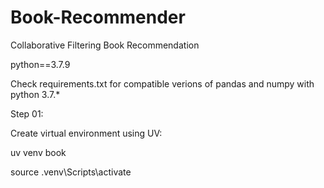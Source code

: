 # Book-Recommender
Collaborative Filtering Book Recommendation

python==3.7.9

Check requirements.txt for compatible verions of pandas and numpy with python 3.7.*

Step 01:

Create virtual environment using UV:

uv venv book

source .venv\Scripts\activate

